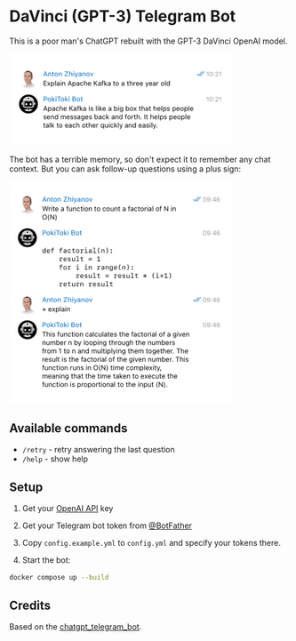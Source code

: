 # DaVinci (GPT-3) Telegram Bot

This is a poor man's ChatGPT rebuilt with the GPT-3 DaVinci OpenAI model.

<img src="docs/chat-1.png" alt="Sample chat" width="400">

The bot has a terrible memory, so don't expect it to remember any chat context. But you can ask follow-up questions using a plus sign:

<img src="docs/chat-2.png" alt="Follow-up question" width="400">

## Available commands

-   `/retry` - retry answering the last question
-   `/help` - show help

## Setup

1. Get your [OpenAI API](https://openai.com/api/) key

2. Get your Telegram bot token from [@BotFather](https://t.me/BotFather)

3. Copy `config.example.yml` to `config.yml` and specify your tokens there.

4. Start the bot:

```bash
docker compose up --build
```

## Credits

Based on the [chatgpt_telegram_bot](https://github.com/karfly/chatgpt_telegram_bot).

